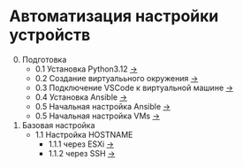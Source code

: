# Автоматизация настройки устройств

0. Подготовка
   - 0.1 Установка Python3.12 [->](./init/installPython3.12/README.md)
   - 0.2 Создание виртуалььного окружения [->](./init/createVirtualEnv/README.md)
   - 0.3 Подключение VSCode к виртуальной машине [->](./init/connectVSCodeToAnsible/README.md)
   - 0.4 Установка Ansible [->](./init/installAnsible/README.md)
   - 0.5 Начальная настройка Ansible [->](./init/initSettings/README.md)
   - 0.5 Начальная настройка VMs [->](./init/initVMs/README.md)
1. Базовая настройка
   - 1.1 Настройка HOSTNAME 
      - 1.1.1 через ESXi [->](./changeHostnameViaESXi/README.md)
      - 1.1.2 через SSH [->](./changeHostnameViaSSH/README.md)